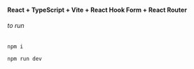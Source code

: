 #### React + TypeScript + Vite + React Hook Form + React Router

###### to run
`npm i`

`npm run dev`
